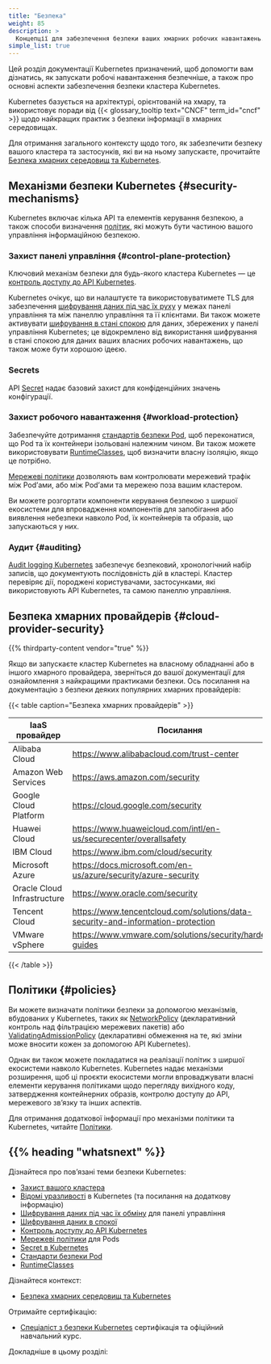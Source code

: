 ```yaml
---
title: "Безпека"
weight: 85
description: >
  Концепції для забезпечення безпеки ваших хмарних робочих навантажень.
simple_list: true
---
```


Цей розділ документації Kubernetes призначений, щоб допомогти вам дізнатись, як запускати робочі навантаження безпечніше, а також про основні аспекти забезпечення безпеки кластера Kubernetes.

Kubernetes базується на архітектурі, орієнтованій на хмару, та використовує поради від {{< glossary_tooltip text="CNCF" term_id="cncf" >}} щодо найкращих практик з безпеки інформації в хмарних середовищах.

Для отримання загального контексту щодо того, як забезпечити безпеку вашого кластера та застосунків, які ви на ньому запускаєте, прочитайте [Безпека хмарних середовищ та Kubernetes](/docs/concepts/security/cloud-native-security/).

## Механізми безпеки Kubernetes {#security-mechanisms}

Kubernetes включає кілька API та елементів керування безпекою, а також способи визначення [політик](#policies), які можуть бути частиною вашого управління інформаційною безпекою.

### Захист панелі управління {#control-plane-protection}

Ключовий механізм безпеки для будь-якого кластера Kubernetes — це [контроль доступу до API Kubernetes](/docs/concepts/security/controlling-access).

Kubernetes очікує, що ви налаштуєте та використовуватимете TLS для забезпечення [шифрування даних під час їх руху](/docs/tasks/tls/managing-tls-in-a-cluster/) у межах панелі управління та між панеллю управління та її клієнтами. Ви також можете активувати [шифрування в стані спокою](/docs/tasks/administer-cluster/encrypt-data/) для даних, збережених у панелі управління Kubernetes; це відокремлено від використання шифрування в стані спокою для даних ваших власних робочих навантажень, що також може бути хорошою ідеєю.

### Secrets

API [Secret](/docs/concepts/configuration/secret/) надає базовий захист для конфіденційних значень конфігурації.

### Захист робочого навантаження {#workload-protection}

Забезпечуйте дотримання [стандартів безпеки Pod](/docs/concepts/security/pod-security-standards/), щоб переконатися, що Pod та їх контейнери ізольовані належним чином. Ви також можете використовувати [RuntimeClasses](/docs/concepts/containers/runtime-class), щоб визначити власну ізоляцію, якщо це потрібно.

[Мережеві політики](/docs/concepts/services-networking/network-policies/) дозволяють вам контролювати мережевий трафік між Podʼами, або між Podʼами та мережею поза вашим кластером.

Ви можете розгортати компоненти керування безпекою з ширшої екосистеми для впровадження компонентів для запобігання або виявлення небезпеки навколо Pod, їх контейнерів та образів, що запускаються у них.

### Аудит {#auditing}

[Audit logging Kubernetes](/docs/tasks/debug/debug-cluster/audit/) забезпечує безпековий, хронологічний набір записів, що документують послідовність дій в кластері. Кластер перевіряє дії, породжені користувачами, застосунками, які використовують API Kubernetes, та самою панеллю управління.

## Безпека хмарних провайдерів {#cloud-provider-security}

{{% thirdparty-content vendor="true" %}}

Якщо ви запускаєте кластер Kubernetes на власному обладнанні або в іншого хмарного провайдера, зверніться до вашої документації для ознайомлення з найкращими практиками безпеки. Ось посилання на документацію з безпеки деяких популярних хмарних провайдерів:

{{< table caption="Безпека хмарних провайдерів" >}}

IaaS провайдер        | Посилання |
-------------------- | ------------ |
Alibaba Cloud | https://www.alibabacloud.com/trust-center |
Amazon Web Services | https://aws.amazon.com/security |
Google Cloud Platform | https://cloud.google.com/security |
Huawei Cloud | https://www.huaweicloud.com/intl/en-us/securecenter/overallsafety |
IBM Cloud | https://www.ibm.com/cloud/security |
Microsoft Azure | https://docs.microsoft.com/en-us/azure/security/azure-security |
Oracle Cloud Infrastructure | https://www.oracle.com/security |
Tencent Cloud | https://www.tencentcloud.com/solutions/data-security-and-information-protection |
VMware vSphere | https://www.vmware.com/solutions/security/hardening-guides |

{{< /table >}}

## Політики {#policies}

Ви можете визначати політики безпеки за допомогою механізмів, вбудованих у Kubernetes, таких як [NetworkPolicy](/docs/concepts/services-networking/network-policies/) (декларативний контроль над фільтрацією мережевих пакетів) або [ValidatingAdmissionPolicy](/docs/reference/access-authn-authz/validating-admission-policy/) (декларативні обмеження на те, які зміни може вносити кожен за допомогою API Kubernetes).

Однак ви також можете покладатися на реалізації політик з ширшої екосистеми навколо Kubernetes. Kubernetes надає механізми розширення, щоб ці проєкти екосистеми могли впроваджувати власні елементи керування політиками щодо перегляду вихідного коду, затвердження контейнерних образів, контролю доступу до API, мережевого звʼязку та інших аспектів.

Для отримання додаткової інформації про механізми політики та Kubernetes, читайте [Політики](/docs/concepts/policy/).

## {{% heading "whatsnext" %}}

Дізнайтеся про повʼязані теми безпеки Kubernetes:

* [Захист вашого кластера](/docs/tasks/administer-cluster/securing-a-cluster/)
* [Відомі уразливості](/docs/reference/issues-security/official-cve-feed/) в Kubernetes (та посилання на додаткову інформацію)
* [Шифрування даних під час їх обміну](/docs/tasks/tls/managing-tls-in-a-cluster/) для панелі управління
* [Шифрування даних в спокої](/docs/tasks/administer-cluster/encrypt-data/)
* [Контроль доступу до API Kubernetes](/docs/concepts/security/controlling-access)
* [Мережеві політики](/docs/concepts/services-networking/network-policies/) для Pods
* [Secret в Kubernetes](/docs/concepts/configuration/secret/)
* [Стандарти безпеки Pod](/docs/concepts/security/pod-security-standards/)
* [RuntimeClasses](/docs/concepts/containers/runtime-class)

Дізнайтеся контекст:

<!-- якщо змінюєте це, також змініть початкові дані у фронт-маттері content/en/docs/concepts/security/cloud-native-security.md, щоб вони відповідали; перевірте налаштування no_list -->
* [Безпека хмарних середовищ та Kubernetes](/docs/concepts/security/cloud-native-security/)

Отримайте сертифікацію:

* [Спеціаліст з безпеки Kubernetes](https://training.linuxfoundation.org/certification/certified-kubernetes-security-specialist/) сертифікація та офіційний навчальний курс.

Докладніше в цьому розділі:
